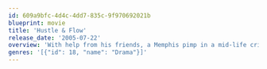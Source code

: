 ```yaml
---
id: 609a9bfc-4d4c-4dd7-835c-9f970692021b
blueprint: movie
title: 'Hustle & Flow'
release_date: '2005-07-22'
overview: 'With help from his friends, a Memphis pimp in a mid-life crisis attempts to become a successful hip-hop emcee.'
genres: '[{"id": 18, "name": "Drama"}]'
---
```

